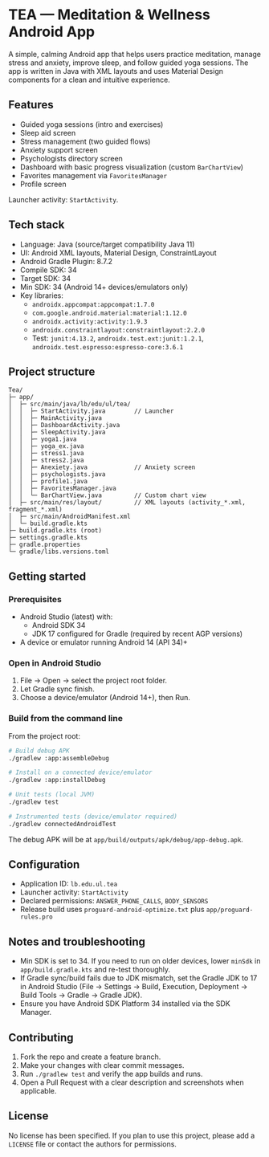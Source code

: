 # TEA — Meditation & Wellness Android App

A simple, calming Android app that helps users practice meditation, manage stress and anxiety, improve sleep, and follow guided yoga sessions. The app is written in Java with XML layouts and uses Material Design components for a clean and intuitive experience.

## Features
- Guided yoga sessions (intro and exercises)
- Sleep aid screen
- Stress management (two guided flows)
- Anxiety support screen
- Psychologists directory screen
- Dashboard with basic progress visualization (custom `BarChartView`)
- Favorites management via `FavoritesManager`
- Profile screen

Launcher activity: `StartActivity`.

## Tech stack
- Language: Java (source/target compatibility Java 11)
- UI: Android XML layouts, Material Design, ConstraintLayout
- Android Gradle Plugin: 8.7.2
- Compile SDK: 34
- Target SDK: 34
- Min SDK: 34 (Android 14+ devices/emulators only)
- Key libraries:
  - `androidx.appcompat:appcompat:1.7.0`
  - `com.google.android.material:material:1.12.0`
  - `androidx.activity:activity:1.9.3`
  - `androidx.constraintlayout:constraintlayout:2.2.0`
  - Test: `junit:4.13.2`, `androidx.test.ext:junit:1.2.1`, `androidx.test.espresso:espresso-core:3.6.1`

## Project structure
```
Tea/
├─ app/
│  ├─ src/main/java/lb/edu/ul/tea/
│  │  ├─ StartActivity.java        // Launcher
│  │  ├─ MainActivity.java
│  │  ├─ DashboardActivity.java
│  │  ├─ SleepActivity.java
│  │  ├─ yoga1.java
│  │  ├─ yoga_ex.java
│  │  ├─ stress1.java
│  │  ├─ stress2.java
│  │  ├─ Anexiety.java             // Anxiety screen
│  │  ├─ psychologists.java
│  │  ├─ profile1.java
│  │  ├─ FavoritesManager.java
│  │  └─ BarChartView.java         // Custom chart view
│  ├─ src/main/res/layout/         // XML layouts (activity_*.xml, fragment_*.xml)
│  ├─ src/main/AndroidManifest.xml
│  └─ build.gradle.kts
├─ build.gradle.kts (root)
├─ settings.gradle.kts
├─ gradle.properties
└─ gradle/libs.versions.toml
```

## Getting started
### Prerequisites
- Android Studio (latest) with:
  - Android SDK 34
  - JDK 17 configured for Gradle (required by recent AGP versions)
- A device or emulator running Android 14 (API 34)+

### Open in Android Studio
1. File → Open → select the project root folder.
2. Let Gradle sync finish.
3. Choose a device/emulator (Android 14+), then Run.

### Build from the command line
From the project root:
```bash
# Build debug APK
./gradlew :app:assembleDebug

# Install on a connected device/emulator
./gradlew :app:installDebug

# Unit tests (local JVM)
./gradlew test

# Instrumented tests (device/emulator required)
./gradlew connectedAndroidTest
```
The debug APK will be at `app/build/outputs/apk/debug/app-debug.apk`.

## Configuration
- Application ID: `lb.edu.ul.tea`
- Launcher activity: `StartActivity`
- Declared permissions: `ANSWER_PHONE_CALLS`, `BODY_SENSORS`
- Release build uses `proguard-android-optimize.txt` plus `app/proguard-rules.pro`

## Notes and troubleshooting
- Min SDK is set to 34. If you need to run on older devices, lower `minSdk` in `app/build.gradle.kts` and re-test thoroughly.
- If Gradle sync/build fails due to JDK mismatch, set the Gradle JDK to 17 in Android Studio (File → Settings → Build, Execution, Deployment → Build Tools → Gradle → Gradle JDK).
- Ensure you have Android SDK Platform 34 installed via the SDK Manager.

## Contributing
1. Fork the repo and create a feature branch.
2. Make your changes with clear commit messages.
3. Run `./gradlew test` and verify the app builds and runs.
4. Open a Pull Request with a clear description and screenshots when applicable.

## License
No license has been specified. If you plan to use this project, please add a `LICENSE` file or contact the authors for permissions.
 
